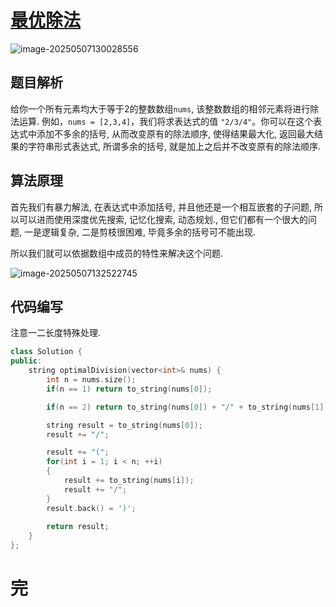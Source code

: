 # [最优除法](https://leetcode.cn/problems/optimal-division/)

![image-20250507130028556](https://md-wind.oss-cn-nanjing.aliyuncs.com/md/20250507130028661.png)

## 题目解析

给你一个所有元素均大于等于2的整数数组`nums`, 该整数数组的相邻元素将进行除法运算. 例如，`nums = [2,3,4]`，我们将求表达式的值 `"2/3/4"`。你可以在这个表达式中添加不多余的括号, 从而改变原有的除法顺序, 使得结果最大化, 返回最大结果的字符串形式表达式, 所谓多余的括号, 就是加上之后并不改变原有的除法顺序.

## 算法原理

首先我们有暴力解法, 在表达式中添加括号, 并且他还是一个相互嵌套的子问题, 所以可以进而使用深度优先搜索, 记忆化搜索, 动态规划., 但它们都有一个很大的问题, 一是逻辑复杂, 二是剪枝很困难, 毕竟多余的括号可不能出现.

所以我们就可以依据数组中成员的特性来解决这个问题.

![image-20250507132522745](https://md-wind.oss-cn-nanjing.aliyuncs.com/md/20250507132522859.png)

## 代码编写

注意一二长度特殊处理.

```cpp
class Solution {
public:
    string optimalDivision(vector<int>& nums) {
        int n = nums.size();
        if(n == 1) return to_string(nums[0]);

        if(n == 2) return to_string(nums[0]) + "/" + to_string(nums[1]);

        string result = to_string(nums[0]);
        result += "/";

        result += "(";
        for(int i = 1; i < n; ++i)
        {
            result += to_string(nums[i]);
            result += "/";
        }
        result.back() = ')';
       
        return result;
    }
};
```

# 完